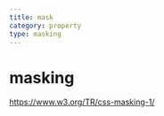 ```yaml
---
title: mask
category: property
type: masking
---
```


# masking

<https://www.w3.org/TR/css-masking-1/>
